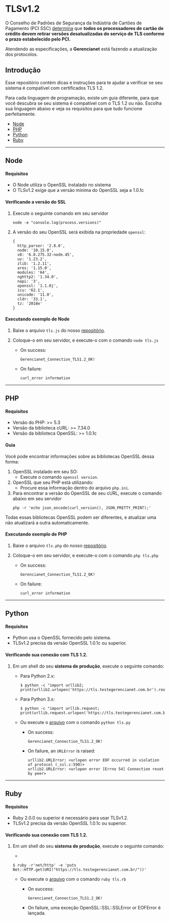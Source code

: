 # TLSv1.2

O Conselho de Padrões de Segurança da Indústria de Cartões de Pagamento (PCI SSC) [determina](http://blog.pcisecuritystandards.org/migrating-from-ssl-and-early-tls) que **todos os processadores de cartão de crédito devem retirar versões desatualizadas do serviço de TLS conforme o prazo estabelecido pelo PCI.**

Atendendo as especificações, a **Gerencianet** está fazendo a atualização dos protocolos.

## Introdução

Esse repositório contém dicas e instruções para te ajudar a verificar se seu sistema é compatível com certificados TLS 1.2.

Para cada linguagem de programação, existe um guia diferente, para que você descubra se seu sistema é compatível com o TLS 1.2 ou não. Escolha sua linguagem abaixo e veja os requisitos para que tudo funcione perfeitamente.

* [Node](#node)
* [PHP](#php)
* [Python](#python)
* [Ruby](#ruby)

* * *

## Node

#### Requisitos

- O Node utiliza o OpenSSL instalado no sistema
- O TLSv1.2 exige que a versão mínima do OpenSSL seja a 1.0.1c

#### Verificando a versão do SSL

1. Execute o seguinte comando em seu servidor
    ```
    node -e "console.log(process.versions)"
    ```
2. A versão do seu OpenSSL será exibida na propriedade `openssl`:
    ```
    {
      http_parser: '2.8.0',
      node: '10.15.0',
      v8: '6.8.275.32-node.45',
      uv: '1.23.2',
      zlib: '1.2.11',
      ares: '1.15.0',
      modules: '64',
      nghttp2: '1.34.0',
      napi: '3',
      openssl: '1.1.0j',
      icu: '62.1',
      unicode: '11.0',
      cldr: '33.1',
      tz: '2018e' 
    }
    ```

#### Executando exemplo de Node

1. Baixe o arquivo `tls.js` do nosso [repositório](Node/).
2. Coloque-o em seu servidor, e execute-o com o comando `node tls.js`

    * On success:    
        ```
        Gerencianet_Connection_TLS1.2_OK!
        ```
        
    * On failure:
        ```
        curl_error information

* * *

## PHP

#### Requisitos
* Versão do PHP: >= 5.3 
* Versão da biblioteca cURL: >= 7.34.0
* Versão da biblioteca OpenSSL: >= 1.0.1c

#### Guia

Você pode encontrar informações sobre as bibliotecas OpenSSL dessa forma:

1. OpenSSL instalado em seu SO: 
    - Execute o comando `openssl version`.
1. OpenSSL que seu PHP está utilizando:
    - Procure essa informação dentro do arquivo `php.ini`.
1. Para encontrar a versão do OpenSSL de seu cURL, execute o comando abaixo em seu servidor
    ```
    php -r 'echo json_encode(curl_version(), JSON_PRETTY_PRINT);'
    ```

Todas essas bibliotecas OpenSSL podem ser diferentes, e atualizar uma não atualizará a outra automaticamente.

#### Executando exemplo de PHP

1. Baixe o arquivo `tls.php` do nosso [repositório](PHP/).
2. Coloque-o em seu servidor, e execute-o com o comando `php tls.php`

    * On success:    
        ```
        Gerencianet_Connection_TLS1.2_OK!
        ```
        
    * On failure:
        ```
        curl_error information

* * *

## Python

#### Requisitos

* Python usa o OpenSSL fornecido pelo sistema.
* TLSv1.2 precisa da versão OpenSSL 1.0.1c ou superior.

#### Verificando sua conexão com TLS 1.2.

1. Em um shell do seu **sistema de produção**, execute o seguinte comando: 

    * Para Python 2.x:

        ```
        $ python -c "import urllib2; print(urllib2.urlopen('https://tls.testegerencianet.com.br').read())"
        ```

    * Para Python 3.x:

        ```
        $ python -c "import urllib.request; print(urllib.request.urlopen('https://tls.testegerencianet.com.br').read())"
        ```
    
    * Ou execute o [arquivo](Python/tls.py) com o comando `python tls.py`

        * On success:
            
            ```
            Gerencianet_Connection_TLS1.2_OK!
            ```
        
        * On failure, an `URLError` is raised:
            
            ```
            urllib2.URLError: <urlopen error EOF occurred in violation of protocol (_ssl.c:590)>
            urllib2.URLError: <urlopen error [Errno 54] Connection reset by peer>
            ```

* * *

## Ruby

#### Requisitos

* Ruby 2.0.0 ou superior é necessário para usar TLSv1.2.
* TLSv1.2 precisa da versão OpenSSL 1.0.1c ou superior.

#### Verificando sua conexão com TLS 1.2.

1. Em um shell do seu **sistema de produção**, execute o seguinte comando: 

    * 
    ```
    $ ruby -r'net/http' -e 'puts Net::HTTP.get(URI("https://tls.testegerencianet.com.br/"))'
    ```
    
    * Ou execute o [arquivo](Ruby/tls.rb) com o comando `ruby tls.rb`

        * On success:
            
            ```
            Gerencianet_Connection_TLS1.2_OK!
            ```
        
        * On failure, uma exceção OpenSSL::SSL::SSLError or EOFError é lançada.